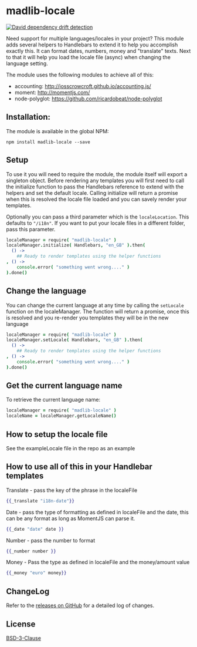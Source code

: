 # madlib-locale

[![David dependency drift detection](https://david-dm.org/marviq/madlib-locale.svg)](https://david-dm.org/marviq/madlib-locale)

Need support for multiple languages/locales in your project? This module adds several helpers to Handlebars to extend it to help you accomplish exactly this. It can format dates, numbers, money and "translate" texts.  Next to that it will help you load the locale file (async) when changing the language setting.

The module uses the following modules to achieve all of this:
- accounting: http://josscrowcroft.github.io/accounting.js/
- moment: http://momentjs.com/
- node-polyglot: https://github.com/ricardobeat/node-polyglot

## Installation:
The module is available in the global NPM:

```shell
npm install madlib-locale --save
```

## Setup

To use it you will need to require the module, the module itself will export a singleton object.  Before rendering any templates you will first need to call the initialize function to pass the Handlebars reference to extend with the helpers and set the default locale.  Calling initialize will return a promise when this is resolved the locale file loaded and you can savely render your templates.

Optionally you can pass a third parameter which is the `localeLocation`.  This defaults to `"/i18n"`. If you want to put your locale files in a different folder, pass this parameter.

```coffee
localeManager = require( "madlib-locale" )
localeManager.initialize( Handlebars, "en_GB" ).then(
  () ->
    ## Ready to render templates using the helper functions
, () ->
    console.error( "something went wrong...." )
).done()
```

## Change the language

You can change the current language at any time by calling the `setLocale` function on the localeManager.  The function will return a promise, once this is resolved and you re-render you templates they will be in the new language

```coffee
localeManager = require( "madlib-locale" )
localeManager.setLocale( Handlebars, "en_GB" ).then(
  () ->
    ## Ready to render templates using the helper functions
, () ->
    console.error( "something went wrong...." )
).done()
```

## Get the current language name

To retrieve the current language name:

```coffee
localeManager = require( "madlib-locale" )
localeName = localeManager.getLocaleName()
```

## How to setup the locale file

See the exampleLocale file in the repo as an example

## How to use all of this in your Handlebar templates
Translate - pass the key of the phrase in the localeFile

```hbs
{{_translate "i18n-date"}}
```

Date - pass the type of formatting as defined in localeFile and the date, this can be any format as long as MomentJS can parse it.

```hbs
{{_date "date" date }}
```

Number - pass the number to format

```hbs
{{_number number }}
```

Money - Pass the type as defined in localeFile and the money/amount value

```hbs
{{_money "euro" money}}
```


## ChangeLog

Refer to the [releases on GitHub](https://github.com/marviq/madlib-locale/releases) for a detailed log of changes.


## License

[BSD-3-Clause](LICENSE)
